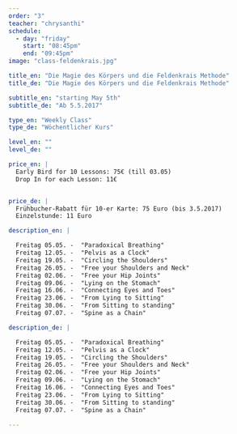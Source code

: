 ```yaml
---
order: "3"
teacher: "chrysanthi"
schedule:
  - day: "friday"
    start: "08:45pm"
    end: "09:45pm"
image: "class-feldenkrais.jpg"

title_en: "Die Magie des Körpers und die Feldenkrais Methode"
title_de: "Die Magie des Körpers und die Feldenkrais Methode"

subtitle_en: "starting May 5th"
subtitle_de: "Ab 5.5.2017"

type_en: "Weekly Class"
type_de: "Wöchentlicher Kurs"

level_en: ""
level_de: ""

price_en: |
  Early Bird for 10 Lessons: 75€ (till 03.05)  
  Drop In for each Lesson: 11€


price_de: |  
  Frühbucher-Rabatt für 10-er Karte: 75 Euro (bis 3.5.2017)    
  Einzelstunde: 11 Euro

description_en: |

  Freitag 05.05. -  "Paradoxical Breathing"  
  Freitag 12.05. -  "Pelvis as a Clock"  
  Freitag 19.05. -  "Circling the Shoulders"  
  Freitag 26.05. -  "Free your Shoulders and Neck"  
  Freitag 02.06. -  "Free your Hip Joints"  
  Freitag 09.06. -  "Lying on the Stomach"  
  Freitag 16.06. -  "Connecting Eyes and Toes"  
  Freitag 23.06. -  "From Lying to Sitting"  
  Freitag 30.06. -  "From Sitting to standing"  
  Freitag 07.07. -  "Spine as a Chain"  

description_de: |

  Freitag 05.05. -  "Paradoxical Breathing"  
  Freitag 12.05. -  "Pelvis as a Clock"  
  Freitag 19.05. -  "Circling the Shoulders"  
  Freitag 26.05. -  "Free your Shoulders and Neck"  
  Freitag 02.06. -  "Free your Hip Joints"  
  Freitag 09.06. -  "Lying on the Stomach"  
  Freitag 16.06. -  "Connecting Eyes and Toes"  
  Freitag 23.06. -  "From Lying to Sitting"  
  Freitag 30.06. -  "From Sitting to standing"  
  Freitag 07.07. -  "Spine as a Chain"  
  
---
```

